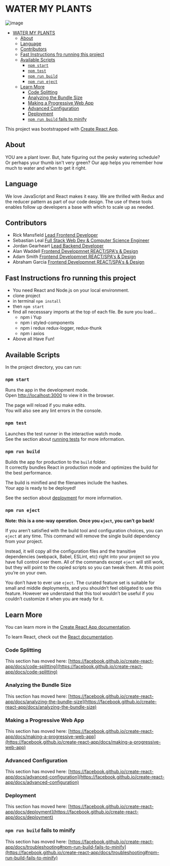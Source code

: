 # WATER MY PLANTS

![image](https://media.istockphoto.com/photos/hand-watering-young-plants-in-growing-picture-id1126962479?b=1&k=20&m=1126962479&s=170667a&w=0&h=Pjzibz8tfGau4ah9dNkZs8wycHCdD0KMgZHr38E7dHg=)

- [WATER MY PLANTS](#water-my-plants)
  - [About](#about)
  - [Language](#language)
  - [Contributors](#contributors)
  - [Fast Instructions fro running this project](#fast-instructions-fro-running-this-project)
  - [Available Scripts](#available-scripts)
    - [`npm start`](#npm-start)
    - [`npm test`](#npm-test)
    - [`npm run build`](#npm-run-build)
    - [`npm run eject`](#npm-run-eject)
  - [Learn More](#learn-more)
    - [Code Splitting](#code-splitting)
    - [Analyzing the Bundle Size](#analyzing-the-bundle-size)
    - [Making a Progressive Web App](#making-a-progressive-web-app)
    - [Advanced Configuration](#advanced-configuration)
    - [Deployment](#deployment)
    - [`npm run build` fails to minify](#npm-run-build-fails-to-minify)

This project was bootstrapped with [Create React App](https://github.com/facebook/create-react-app).

## About
YOU are a plant lover. But, hate figuring out the pesky watering schedule? Or perhaps your thumb isn't very green? Our app helps you remember how much to water and when to get it right. 

## Language
We love JavaScript and React makes it easy. We are thrilled with Redux and the reducer pattern as part of our code design. The use of these tools enables follow up developers a base with which to scale up as needed. 

## Contributors
- Rick Mansfield [Lead Frontend Developer](https://rickmansfield.github.io/PortfolioWRM2021v2/)
- Sebastian Leal [Full Stack Web Dev & Computer Science Engineer]()
- Jordan Gearheart [Lead Backend Developer]()
- Alan Waddell [Frontend Developmnet REACT/SPA's & Design]()
- Adam Smith [Frontend Developmnet REACT/SPA's & Design]()
- Abraham Garcia [Frontend Developmnet REACT/SPA's & Design]()

## Fast Instructions fro running this project
  - You need React and Node.js on your local environment. 
  - clone project
  - in terminal ```npm install```
  - then ```npm start```
  - find all necesssary imports at the top of each file. Be sure you load...
    -  npm i Yup
    -  npm i styled-components
    -  npm i redux redux-logger, redux-thunk
    -  npm i axios
  - Above all Have Fun!
## Available Scripts

In the project directory, you can run:

### `npm start`

Runs the app in the development mode.\
Open [http://localhost:3000](http://localhost:3000) to view it in the browser.

The page will reload if you make edits.\
You will also see any lint errors in the console.

### `npm test`

Launches the test runner in the interactive watch mode.\
See the section about [running tests](https://facebook.github.io/create-react-app/docs/running-tests) for more information.

### `npm run build`

Builds the app for production to the `build` folder.\
It correctly bundles React in production mode and optimizes the build for the best performance.

The build is minified and the filenames include the hashes.\
Your app is ready to be deployed!

See the section about [deployment](https://facebook.github.io/create-react-app/docs/deployment) for more information.

### `npm run eject`

**Note: this is a one-way operation. Once you `eject`, you can’t go back!**

If you aren’t satisfied with the build tool and configuration choices, you can `eject` at any time. This command will remove the single build dependency from your project.

Instead, it will copy all the configuration files and the transitive dependencies (webpack, Babel, ESLint, etc) right into your project so you have full control over them. All of the commands except `eject` will still work, but they will point to the copied scripts so you can tweak them. At this point you’re on your own.

You don’t have to ever use `eject`. The curated feature set is suitable for small and middle deployments, and you shouldn’t feel obligated to use this feature. However we understand that this tool wouldn’t be useful if you couldn’t customize it when you are ready for it.

## Learn More

You can learn more in the [Create React App documentation](https://facebook.github.io/create-react-app/docs/getting-started).

To learn React, check out the [React documentation](https://reactjs.org/).

### Code Splitting

This section has moved here: [https://facebook.github.io/create-react-app/docs/code-splitting](https://facebook.github.io/create-react-app/docs/code-splitting)

### Analyzing the Bundle Size

This section has moved here: [https://facebook.github.io/create-react-app/docs/analyzing-the-bundle-size](https://facebook.github.io/create-react-app/docs/analyzing-the-bundle-size)

### Making a Progressive Web App

This section has moved here: [https://facebook.github.io/create-react-app/docs/making-a-progressive-web-app](https://facebook.github.io/create-react-app/docs/making-a-progressive-web-app)

### Advanced Configuration

This section has moved here: [https://facebook.github.io/create-react-app/docs/advanced-configuration](https://facebook.github.io/create-react-app/docs/advanced-configuration)

### Deployment

This section has moved here: [https://facebook.github.io/create-react-app/docs/deployment](https://facebook.github.io/create-react-app/docs/deployment)

### `npm run build` fails to minify

This section has moved here: [https://facebook.github.io/create-react-app/docs/troubleshooting#npm-run-build-fails-to-minify](https://facebook.github.io/create-react-app/docs/troubleshooting#npm-run-build-fails-to-minify)

